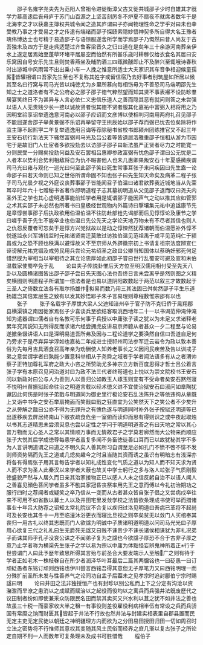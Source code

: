 <!-- { "loadSidebar": true } -->
　　邵子名雍字尧夫先为范阳人曾祖令进徙衡漳父古又徙共城邵子少时自雄其才旣学力慕高逺后丧母庐于苏门山百源之上坚苦刻厉冬不炉夏不扇夜不就席者数年于是北海李之才以获嘉主簿权共城令闻之造其庐谓曰子亦闻物理性命之学乎对曰未也幸受教乃事之才受易之才之传逺有端绪而邵子探赜索隠妙悟神契多所自得大名王豫者瑰伟博达士也号精于易造邵子与语惊服遂舍所学而学焉邵子乃慨然曰昔人尚友于古吾独未及四方于是走呉适楚过齐鲁客梁晋久之归曰道在是矣年三十余游河南葬亲伊水上遂定居焉始至蓬荜环堵平居屡空而怡然有所甚乐歳时耕稼仅给衣食名其居曰安乐窝因自号安乐先生旦则焚香燕坐及晡酌酒三四瓯微醺即止不及醉兴至辄哦诗春秋时出游城中风雨常不出出乗小车一人挽之惟意所适士大夫家识其车音争相迎候童孺厮皆驩相谓曰吾家先生至也不复称其姓字或留信宿乃去好事者别筑屋如所居以候其至名曰行窝与司马光皆以纯徳尤为乡里所慕向每相饬毋为不善恐司马端明邵先生知之士之道洛者有不之公府必之邵子邵子徳气粹然望而知其贤不事表襮不设防畛羣居宴笑终日不为甚异与人言必依仁义忠信乐道人之善而隠其恶有就问则答之未尝强以语人人无贵贱少长一接以诚故贤者悦其徳不贤者服其化嘉祐中富弼入相将用之乃因明堂祫享诏举遗逸意河南必以邵子应诏而文彦博以使相判河南用两府礼召见邵子不能屈遂舍邵子举黄景弼不乐诏再举留守王拱辰始以邵子荐而弼已忧去位矣除将作监主簿不起熙寕二年复举遗逸用吕诲等荐除秘书省校书郎颍州团练推官又不起三年王安石初行新法天下骚然富弼司马光及吕公着等皆退居洛雅重邵子恒相从游为市园宅于是故旧门人仕宦者多欲投劾去以访邵子邵子曰新法虽严正贤者尽力之时能寛一分则民受一分赐矣投劾何益及安石罢相吕惠卿参政富弼有忧色邵子谓曰公无忧是二人者本以势利合势利相敌将自为仇不暇害他人也未几惠卿果叛安石十年夏感微疾谓司马光曰雍与观化一巡光曰何至此邵子笑曰死生常事耳张子来问疾因曰先生盍一论命邵子曰若天命则已知之世俗所谓命固不知也张子曰先生知天命矣及病革二程子张子司马光晨夕视之外庭议丧葬事邵子皆能闻召子伯温曰诸君欲葬我近城地当从先茔耳卒时年六十七赠秘书省著作郎明道程子志其墓初明道从父见邵子退而叹曰尧夫内圣外王之学也其心虚明遇事能前知学者用是辄谓邵子能因声气之动以推其应如管郭之术其实邵子未必然也所著书曰皇极经世观物内外篇诗曰撃壤集元祐中追諡康节先是章惇尝事邵子后执政欲用伯温伯温不往防赴部铨先谒部而后见惇惇论及康节之学曰嗟乎吾于先生不能卒业也伯温曰先公先天之学论天地万物未有不尽者其信也则人之仇怨反覆者可忘矣于是惇方兴党狱故以是动之惇悚然犹荐诸朝而伯温愿补外惇不悦遂监永兴军铸钱监时元祐诸贤南迁莫敢过访独伯温见范祖禹于咸平见范纯仁于颍昌或为之恐不顾也秩满以避惇故义不至京师从外辟徽宗初上书请复祖宗法度辨宣仁诬谤解元祐党锢及戒劳民用兵尝论元祐绍圣之政曰公卿当知国体以蔡确奸邪死何足惜然旣为宰相当以宰相待之其立论忠厚如此初邵子甞曰世行乱蜀安可避及宣和末伯温载家使蜀卒免于乱
　　论曰夫子传説卦惟后天方位至明汉儒用相付受至先天八卦以及圆横诸图皆出邵子邵子尝曰先天图心法也吾终日言未尝离乎是然则图之义精矣横图则明道程子所谓加一倍法者是也易以道阴阳故数起于两范以叙三才故数起于三圣人之倚数立法各有取尔扬雄作拟易而数乃用三其法固已舛矣然邵子平生乐道扬雄岂其倍累层生之致有以发其妙悟耶子朱子言易理则尊程数惟宗邵有以也
　　张子
　　张子名载字子厚世大梁人父迪知涪州卒于官子防不克归侨于鳯翔郿县横渠镇之南因徙家焉张子少喜谈兵至欲结客取洮西地年二十一以书谒范仲淹仲淹知为逺器谓曰儒者自有名教可乐何事于兵授以中庸张子读之犹以为未足又求诸释老累年究其説知无所得反而求诸六经尝拥虎皮讲易京师聼从者甚众一夕二程至与论易遂撤坐辍讲语人曰是深明易道吾所弗及因与二程论道学之要涣然自信曰吾道自足何乃旁求于是尽弃异学淳如也嘉祐二年成进士授祁州司法参军迁云岩令为政以敦本善俗为先每月吉具酒食召高年亲为劝酬使人知养老事长之义因问民疾苦及告以训戒子弟之意尝谓学者曰孰能少置意科举相从于尧舜之域者乎学者闻法语多有从之者渭帅蔡子正特加尊礼军府之政大小咨之所赞助尤多神宗立方新百度思得才哲士吕公着言张子学有本原召见问治道对曰为政不法三代者终茍道也上悦以为崇文院校书王安石问以新政对曰公与人为善则人以善归公如教玉人琢玉则宜有不受命者矣安石黙然寖不悦明州苗振狱起命往治之明道言载以经术徳义进不宜使治狱安石曰淑问如臯陶犹谳囚此何伤是时张子弟戬与明道同为御史里行极论安石乱法陈升之等依违徇从章既上又诣中书争之安石举扇掩面而笑戬曰戬之狂直宜为公笑然天下之笑公者不少矣升之从旁解之戬曰公亦不得为无罪升之有愧色遂与明道同时补外张子按狱还明道等已出遂移疾去屏居终南山下敝衣疏食危坐一室俯而读仰而思有得则识之或中夜起取烛以书其志道精思未尝须臾息也尝以定性之学问于明道明道荅之有曰天地之常以其心普万物而无心圣人之常以其情顺万事而无情故君子之学莫若廓然而大公物来而顺应张子大悦其后学成徳尊每患学者虽复多闻不务畜徳徒善口耳而已以故犹秘其学不多为人言讲明道谓之曰道之不明久矣人善其所习自谓至足必如孔门不愤不啓不悱不发则师资势隔而先王之道或几熄矣趣今之时且当随其资而诱之虽识有明暗志有浅深亦将各有得焉张子用其言每告学者以知礼成性变化气质之道以为知人而不知天求为贤人而不求为圣人此秦汉以来学者大蔽也故关中学士躬行之多与洛人竝张子气质刚毅徳盛貌严然与人居久而日亲其治家接物正已以感人人未之信反躬自治不以语人闻人之善喜见顔色荅问学者虽多不勌其家冠昏丧祭率用先王之意而傅以今礼初治期功之服行四时之荐闻者或疑笑之卒乃信从一变而从古者甚众皆自张子倡之又尝病戍卒往来不可用不如省数以募土人以及井田宅里发敛学校之法皆欲条理成书使可举而措诸事业十年吕大防荐之诏知太常礼院议不合复以疾归过洛见明道曰吾病已革将不起尚可及长安也其冬十一月至临潼沐浴更衣而寝比旦视之则卒矣贫无以敛门人买棺奉其丧归一用古礼以终其志既而门人欲諡为明诚中子质诸明道明道以问司马光光曰子厚用心欲复三代之礼礼曰生无爵死无諡又曰贱不诔贵少不诔长诸侯相诔犹为非礼况弟子而诔其师乎孔子没哀公诔之不闻弟子复为之諡也今欲諡子厚恐不合于古非子厚之意乃止学者称为横渠先生张子之学以易为宗以中庸为体黜怪妄辨鬼神所着正行于世尝谓门人曰此予歴年致思所得其言殆与前圣合大要发端示人至触广之则有待于学者正如老木一株枝榦自在所少者润泽华叶耳最后二篇其两牖铭也一曰砭愚一曰订顽砭愚者东铭订顽则西铭也伊川尝言西铭吾得其意但无子厚笔力又曰西铭明理一而分殊扩前圣所未发与性善养气之论同功自孟子后葢未之见孝宗时追封郿伯宁宗时赐諡曰明
　　论曰井田之法非独授恒产也有封畛以别公私而上下之分定有沟浍以资潴泄而旱潦之患消以之成赋而赋治以之起役而役均以之寓兵而兵强井法旣废歴代之议田制者纷如即使兼采众防限民名田而禁其卖买又兴水利以苴之犹不如井法之善也故虽三十税一而豪家收大半之租一有事役则差役雇役利病相半伍有常设之兵而兵骄国有常糜之饷而财匮其皆起于井法不行故也然井法与封建实相表里自郡县置而民无定主吏无定民徒以朝廷之神明疆理方内而欲为之分田易田授田归田一切如周召时立法之密势将不行惟师其意权其变随其风土民俗而经界之庻几渐以复古张子之所论定自期不刑一人而数年可复条理未及成书可胜惜哉
　　程伯子
